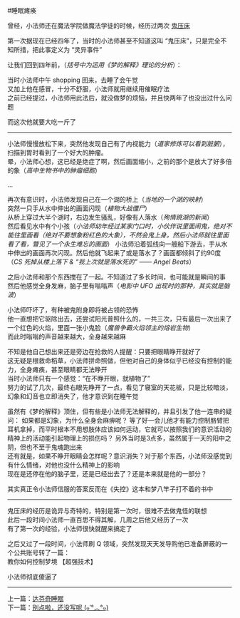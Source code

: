 #睡眠瘫痪

曾经，小法师还在魔法学院做魔法学徒的时候，经历过两次 [鬼压床](http://zh.wikipedia.org/zh/%E7%9D%A1%E7%9C%A0%E7%98%AB%E7%97%AA%E7%97%87*)    

第一次据现在已经四年了，当时的小法师甚至不知道这叫 “鬼压床”，只是完全不知所措，把此事定义为 “灵异事件”   

让我们回到四年前，（*括号中为运用《梦的解释》理论的分析*）：
  
当时小法师中午 shopping 回来，去睡了会午觉  
又加上他在感冒，十分不舒服，小法师就用继续用催眠疗法  
之前已经提过，小法师用此法后，就没做梦的烦恼，并且快两年了也没出过什么问题  
  
而这次他就要大吃一斤了

---

小法师慢慢放松下来，突然他发现自己有了内视能力（*道家修炼可以看到脏腑*），扫描到胃时看到了一个好大的肿瘤。  
晕，小法师心想，这已经是绝症了啊，然后画面缩小，之前的那个是放大了好多倍的象（*高中生物书中的肿瘤细胞*）

…

再次有意识时，小法师发现自己在一个湖的桥上（*当地的一个湖的映射*）  
突然一只手从水中伸出的画面闪现（*植物大战僵尸*）  
从桥上穿过大半个湖时，右边发生骚乱，好像有人落水（*殉情跳湖的新闻*）  
然后看见水中有个小孩（*小法师幼年经过某家门口时，小伙伴说里面闹鬼，绝对不能往里面看（*绝对不要想象粉红色的大象*），不然会鬼上身。然后小法师就往里面看了看，瞥见了一个永生难忘的画面*）
小法师沿着弧线向一艘船下游去，手从水中伸出的画面再次闪现。然后他就飞起来了或是落水了？画面都倾斜了约90度（*CS 死掉从楼上落下 & “我上次就是落水死的” —— Angel Beats*）
 
之后小法师和那个东西搅在了一起。不知道过了多长时间，也可能就是瞬间的事  
然后他感觉全身发麻，脑子里有嗡嗡声（*电影中 UFO 出现时的那种，其实就是脑波*）  

小法师吓坏了，有种被鬼附身即将被占领的恐怖  
他一直想把它驱除出去，还尝试阳光普照什么的，一共三次，只有最后一次出来了一个红色的火焰，里面一张小鬼脸（*魔兽争霸火焰领主的熔岩生物*）  
而此时嗡嗡的声音越来越大，全身越来越麻

不知是他自己想出来还是旁边在抢救的人提醒：只要把眼睛睁开就好了  
这无疑是根救命稻草，小法师拼命照做，但他对自己的身体似乎已经没有控制的能力，全身瘫痪，甚至眼睛都无法睁开   
当时小法师只有一个感觉：“在不睁开眼，就植物了”   
努力的试了几次，最终右眼先睁开了一点，看见了寝室的天花板，只是比较暗淡，幻象和幻音也立即消失了，他才意识到在睡午觉  

虽然有《梦的解释》顶住，但有些是小法师无法解释的，并且引发了他一连串的疑问：
如果都是幻象，为什么全身会麻痹呢？
等了好一会儿他才有能力控制胳臂把耳机拿掉，而平时根本不用想肢体应该如何运动，它就可以按照我们的意识活动的  
精神上的活动能引起物理上的损伤吗？
另外当时是3点多，虽然属于一天的阳中之阴，但也不至于鬼魂跑出来   
还有就是，如果不睁开眼睛会怎样呢？意识消失？对于那个东西，小法师没感觉到有什么情绪，对他也没什么精神上的影响  
现在是还停在他的脑子里，还是已经出去了？还是本来就是他的一部分？

其实真正令小法师信服的答案反而在《失控》这本和梦八竿子打不着的书中

---

鬼压床的经历是诡异与奇特的，特别是第一次时，很难不去做鬼怪的联想   
此后一段时间小法师一直百思不得其解，几周之后他又经历了一次  
有了第一次的经验，小法师很快就醒来搞定了

之后又过了一段时间，小法师刷 Q 领域，突然发现天天发导购他已准备屏蔽的一个公共账号转了一篇：  
教你如何控制梦境 【超强技术】

小法师彻底傻逼了


-------
上一篇：[达芬奇睡眠](https://github.com/Artwalk/LittleMaster/blob/master/Contents/12.md)  
下一篇：[别点啦，还没写呢 (๑′°︿°๑)](https://github.com/Artwalk/LittleMaster/blob/master/Contents/14.md)
